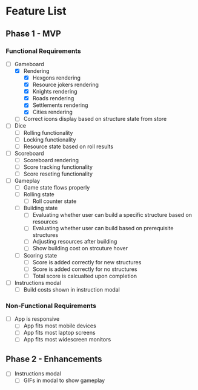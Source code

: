 # Feature List

## Phase 1 - MVP

### Functional Requirements

- [ ] Gameboard
    - [x] Rendering
        - [x] Hexgons rendering
        - [x] Resource jokers rendering
        - [x] Knights rendering
        - [x] Roads rendering
        - [x] Settlements rendering
        - [x] Cities rendering
    - [ ] Correct icons display based on structure state from store
- [ ] Dice
    - [ ] Rolling functionality
    - [ ] Locking functionality
    - [ ] Resource state based on roll results
- [ ] Scoreboard
    - [ ] Scoreboard rendering
    - [ ] Score tracking functionality
    - [ ] Score reseting functionality
- [ ] Gameplay
    - [ ] Game state flows properly
    - [ ] Rolling state
         - [ ] Roll counter state
    - [ ] Building state
        - [ ] Evaluating whether user can build a specific structure based on resources
        - [ ] Evaluating whether user can build based on prerequisite structures
        - [ ] Adjusting resources after building
        - [ ] Show building cost on strcuture hover
    - [ ] Scoring state
        - [ ] Score is added correctly for new structures
        - [ ] Score is added correctly for no structures
        - [ ] Total score is calcualted upon completion
- [ ] Instructions modal
    - [ ] Build costs shown in instruction modal

### Non-Functional Requirements

- [ ] App is responsive
    - [ ] App fits most mobile devices
    - [ ] App fits most laptop screens
    - [ ] App fits most widescreen monitors

## Phase 2 - Enhancements

- [ ] Instructions modal
    - [ ] GIFs in modal to show gameplay 
